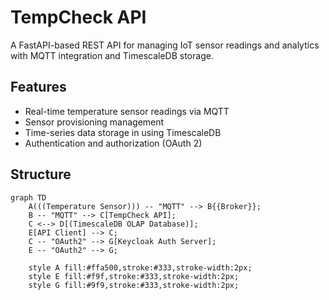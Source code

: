 # TempCheck API

A FastAPI-based REST API for managing IoT sensor readings and analytics with MQTT integration and TimescaleDB storage.

## Features

- Real-time temperature sensor readings via MQTT
- Sensor provisioning management
- Time-series data storage in using TimescaleDB
- Authentication and authorization (OAuth 2)

## Structure
```mermaid
graph TD
    A(((Temperature Sensor))) -- "MQTT" --> B{{Broker}};
    B -- "MQTT" --> C[TempCheck API];
    C <--> D[(TimescaleDB OLAP Database)];
    E[API Client] --> C;
    C -- "OAuth2" --> G[Keycloak Auth Server];
    E -- "OAuth2" --> G;

    style A fill:#ffa500,stroke:#333,stroke-width:2px;
    style E fill:#f9f,stroke:#333,stroke-width:2px;
    style G fill:#9f9,stroke:#333,stroke-width:2px;
```
